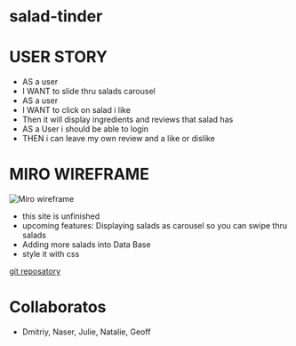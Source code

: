 # salad-tinder

# USER STORY
* AS a user 
* I WANT to slide thru salads carousel
* AS a user 
* I WANT to click on salad i like
* Then it will display ingredients and reviews that salad has
* AS a User i should be able to login 
* THEN i can leave my own review and a like or dislike

# MIRO WIREFRAME
![Miro wireframe](https://i.ibb.co/pxCpR10/SALAD.png)

* this site is unfinished
* upcoming features: Displaying salads as carousel so you can swipe thru salads
* Adding more salads into Data Base
* style it with css  


[git reposatory](https://github.com/dimas082711/salad-tinder)

# Collaboratos
* Dmitriy, Naser, Julie, Natalie, Geoff
